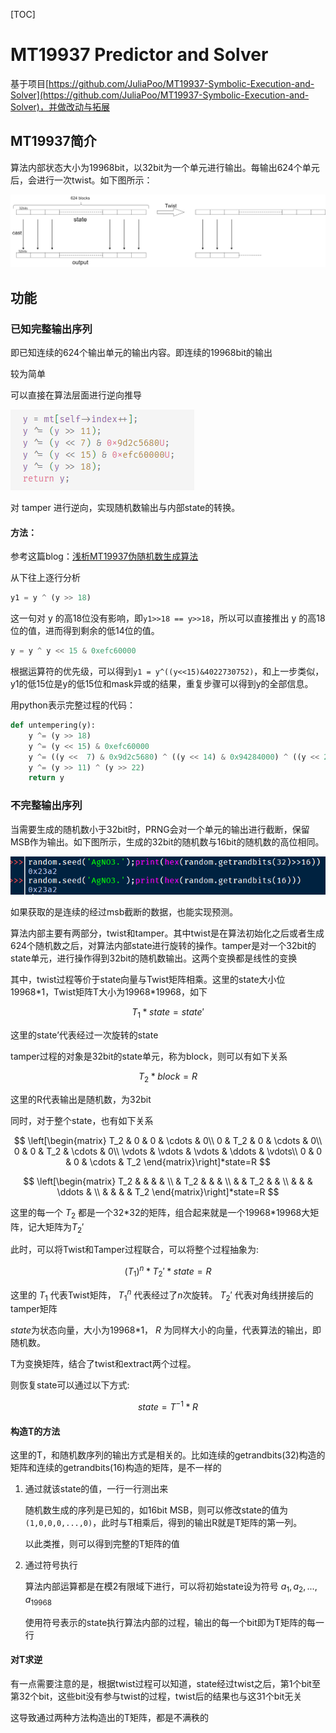 [TOC]



# MT19937 Predictor and Solver

基于项目[https://github.com/JuliaPoo/MT19937-Symbolic-Execution-and-Solver](https://github.com/JuliaPoo/MT19937-Symbolic-Execution-and-Solver)，并做改动与拓展



## MT19937简介

算法内部状态大小为19968bit，以32bit为一个单元进行输出。每输出624个单元后，会进行一次twist。如下图所示：

![flow](readme.assets/flow.png)

## 功能

### 已知完整输出序列

即已知连续的624个输出单元的输出内容。即连续的19968bit的输出

较为简单

可以直接在算法层面进行逆向推导

![image-20230421001439814](readme.assets/tamper.png)

对 tamper 进行逆向，实现随机数输出与内部state的转换。

#### 方法：

参考这篇blog：[浅析MT19937伪随机数生成算法](https://www.anquanke.com/post/id/205861#h2-2)

从下往上逐行分析
```python
y1 = y ^ (y >> 18)
```
这一句对 y 的高18位没有影响，即`y1>>18 == y>>18`，所以可以直接推出 y 的高18位的值，进而得到剩余的低14位的值。

```python
y = y ^ y << 15 & 0xefc60000
```
根据运算符的优先级，可以得到`y1 = y^((y<<15)&4022730752)`，和上一步类似，y1的低15位是y的低15位和mask异或的结果，重复步骤可以得到y的全部信息。

用python表示完整过程的代码：

```python
def untempering(y):
    y ^= (y >> 18)
    y ^= (y << 15) & 0xefc60000
    y ^= ((y <<  7) & 0x9d2c5680) ^ ((y << 14) & 0x94284000) ^ ((y << 21) & 0x14200000) ^ ((y << 28) & 0x10000000)
    y ^= (y >> 11) ^ (y >> 22)
    return y
```




### 不完整输出序列

当需要生成的随机数小于32bit时，PRNG会对一个单元的输出进行截断，保留MSB作为输出。如下图所示，生成的32bit的随机数与16bit的随机数的高位相同。

![image-20230425111955811](readme.assets/msb.png)

如果获取的是连续的经过msb截断的数据，也能实现预测。

算法内部主要有两部分，twist和tamper。其中twist是在算法初始化之后或者生成624个随机数之后，对算法内部state进行旋转的操作。tamper是对一个32bit的state单元，进行操作得到32bit的随机数输出。这两个变换都是线性的变换

其中，twist过程等价于state向量与Twist矩阵相乘。这里的state大小位19968*1，Twist矩阵T大小为19968\*19968，如下

$$
T_1*state=state'
$$

这里的state’代表经过一次旋转的state

tamper过程的对象是32bit的state单元，称为block，则可以有如下关系

$$
T_2*block=R
$$

这里的R代表输出是随机数，为32bit

同时，对于整个state，也有如下关系

$$
\left[\begin{matrix}
T_2 & 0 & 0 & \cdots & 0\\
0 & T_2 & 0 & \cdots & 0\\
0 & 0 & T_2 & \cdots & 0\\
\vdots & \vdots & \vdots & \ddots & \vdots\\
0 & 0 & 0 & \cdots & T_2
\end{matrix}\right]*state=R
$$


$$
\left[\begin{matrix}
 T_2 & & & & \\
 & T_2 & & & \\
 & & T_2 & & \\
 & & & \ddots & \\
 & & & & T_2
\end{matrix}\right]*state=R
$$

这里的每一个 $T_2$ 都是一个32*32的矩阵，组合起来就是一个19968\*19968大矩阵，记大矩阵为$T_2'$

此时，可以将Twist和Tamper过程联合，可以将整个过程抽象为:

$$
(T_1)^n*T_2'*state=R
$$

这里的 $T_1$ 代表Twist矩阵， $T_1^n$ 代表经过了$n$次旋转。 $T_2'$ 代表对角线拼接后的tamper矩阵

$state$为状态向量，大小为19968*1， $R$ 为同样大小的向量，代表算法的输出，即随机数。



T为变换矩阵，结合了twist和extract两个过程。

则恢复state可以通过以下方式:

$$
state=T^{-1}*R
$$


#### 构造T的方法

这里的T，和随机数序列的输出方式是相关的。比如连续的getrandbits(32)构造的矩阵和连续的getrandbits(16)构造的矩阵，是不一样的

1. 通过就该state的值，一行一行测出来

   随机数生成的序列是已知的，如16bit MSB，则可以修改state的值为`(1,0,0,0,...,0)`，此时与T相乘后，得到的输出R就是T矩阵的第一列。

   以此类推，则可以得到完整的T矩阵的值

2. 通过符号执行

   算法内部运算都是在模2有限域下进行，可以将初始state设为符号 $a_1,a_2,...,a_{19968}$	
   
   使用符号表示的state执行算法内部的过程，输出的每一个bit即为T矩阵的每一行
   



#### 对T求逆

有一点需要注意的是，根据twist过程可以知道，state经过twist之后，第1个bit至第32个bit，这些bit没有参与twist的过程，twist后的结果也与这31个bit无关

这导致通过两种方法构造出的T矩阵，都是不满秩的
